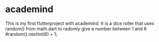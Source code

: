 # academind

This is my first flutterproject with academind. 
It is a dice roller that uses random() from math.dart to radomly give a number between 1 and 6 
#random().nextInt(6) + 1; 
